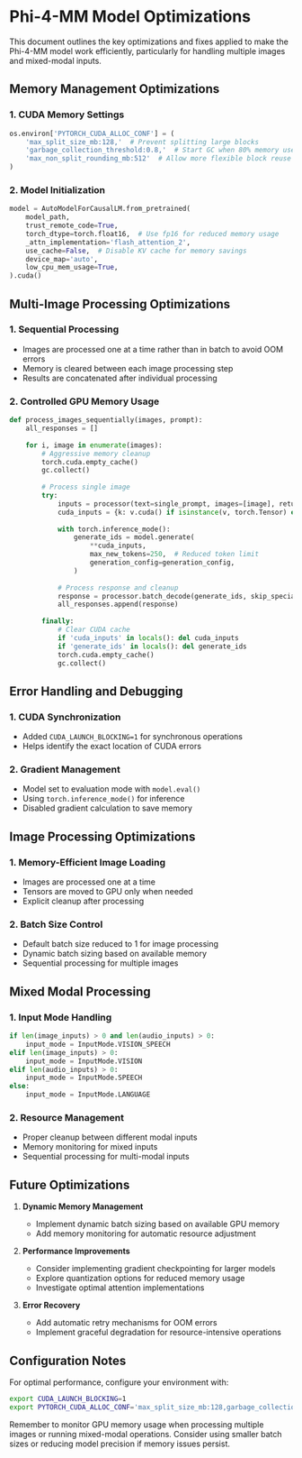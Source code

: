 # Phi-4-MM Model Optimizations

This document outlines the key optimizations and fixes applied to make the Phi-4-MM model work efficiently, particularly for handling multiple images and mixed-modal inputs.

## Memory Management Optimizations

### 1. CUDA Memory Settings
```python
os.environ['PYTORCH_CUDA_ALLOC_CONF'] = (
    'max_split_size_mb:128,'  # Prevent splitting large blocks
    'garbage_collection_threshold:0.8,'  # Start GC when 80% memory used
    'max_non_split_rounding_mb:512'  # Allow more flexible block reuse
)
```

### 2. Model Initialization
```python
model = AutoModelForCausalLM.from_pretrained(
    model_path,
    trust_remote_code=True,
    torch_dtype=torch.float16,  # Use fp16 for reduced memory usage
    _attn_implementation='flash_attention_2',
    use_cache=False,  # Disable KV cache for memory savings
    device_map='auto',
    low_cpu_mem_usage=True,
).cuda()
```

## Multi-Image Processing Optimizations

### 1. Sequential Processing
- Images are processed one at a time rather than in batch to avoid OOM errors
- Memory is cleared between each image processing step
- Results are concatenated after individual processing

### 2. Controlled GPU Memory Usage
```python
def process_images_sequentially(images, prompt):
    all_responses = []
    
    for i, image in enumerate(images):
        # Aggressive memory cleanup
        torch.cuda.empty_cache()
        gc.collect()
        
        # Process single image
        try:
            inputs = processor(text=single_prompt, images=[image], return_tensors='pt')
            cuda_inputs = {k: v.cuda() if isinstance(v, torch.Tensor) else v for k, v in inputs.items()}
            
            with torch.inference_mode():
                generate_ids = model.generate(
                    **cuda_inputs,
                    max_new_tokens=250,  # Reduced token limit
                    generation_config=generation_config,
                )
                
            # Process response and cleanup
            response = processor.batch_decode(generate_ids, skip_special_tokens=True)[0]
            all_responses.append(response)
            
        finally:
            # Clear CUDA cache
            if 'cuda_inputs' in locals(): del cuda_inputs
            if 'generate_ids' in locals(): del generate_ids
            torch.cuda.empty_cache()
            gc.collect()
```

## Error Handling and Debugging

### 1. CUDA Synchronization
- Added `CUDA_LAUNCH_BLOCKING=1` for synchronous operations
- Helps identify the exact location of CUDA errors

### 2. Gradient Management
- Model set to evaluation mode with `model.eval()`
- Using `torch.inference_mode()` for inference
- Disabled gradient calculation to save memory

## Image Processing Optimizations

### 1. Memory-Efficient Image Loading
- Images are processed one at a time
- Tensors are moved to GPU only when needed
- Explicit cleanup after processing

### 2. Batch Size Control
- Default batch size reduced to 1 for image processing
- Dynamic batch sizing based on available memory
- Sequential processing for multiple images

## Mixed Modal Processing

### 1. Input Mode Handling
```python
if len(image_inputs) > 0 and len(audio_inputs) > 0:
    input_mode = InputMode.VISION_SPEECH
elif len(image_inputs) > 0:
    input_mode = InputMode.VISION
elif len(audio_inputs) > 0:
    input_mode = InputMode.SPEECH
else:
    input_mode = InputMode.LANGUAGE
```

### 2. Resource Management
- Proper cleanup between different modal inputs
- Memory monitoring for mixed inputs
- Sequential processing for multi-modal inputs

## Future Optimizations

1. **Dynamic Memory Management**
   - Implement dynamic batch sizing based on available GPU memory
   - Add memory monitoring for automatic resource adjustment

2. **Performance Improvements**
   - Consider implementing gradient checkpointing for larger models
   - Explore quantization options for reduced memory usage
   - Investigate optimal attention implementations

3. **Error Recovery**
   - Add automatic retry mechanisms for OOM errors
   - Implement graceful degradation for resource-intensive operations

## Configuration Notes

For optimal performance, configure your environment with:

```bash
export CUDA_LAUNCH_BLOCKING=1
export PYTORCH_CUDA_ALLOC_CONF='max_split_size_mb:128,garbage_collection_threshold:0.8,max_non_split_rounding_mb:512'
```

Remember to monitor GPU memory usage when processing multiple images or running mixed-modal operations. Consider using smaller batch sizes or reducing model precision if memory issues persist.